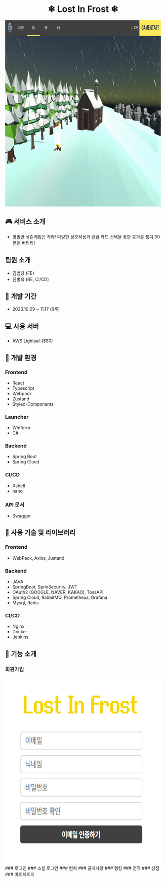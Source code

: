 <div align="center">

# ❄ Lost In Frost ❄
<img src="WEB_IMG/main.png" width="1000" height="600" />

</div>

## 🎮 서비스 소개
- 평범한 생존게임은 가라! 다양한 상호작용과 랜덤 카드 선택을 통한 효과를 챙겨 30분을 버텨라! 

## 팀원 소개
- 김범창 (FE)
- 진병욱 (BE, CI/CD)

## 📆 개발 기간
- 2023.10.09 ~ 11.17 (6주)

## 💻 사용 서버
- AWS Lightsail ($80)

## 💽 개발 환경
### Frontend

- React
- Typescript
- Webpack
- Zustand
- Styled-Components

### Launcher

- Winform
- C#

### Backend
- Spring Boot
- Spring Cloud

### CI/CD
- Xshell
- nano

### API 문서
- Swagger

## 📜 사용 기술 및 라이브러리
### Frontend
- WebPack, Axios, Justand

### Backend
- JAVA
- SpringBoot, SprinSecurity, JWT
- OAuth2 (GOOGLE, NAVER, KAKAO), TossAPI
- Spring Cloud, RabbitMQ, Prometheus, Grafana
- Mysql, Redis

### CI/CD
- Nginx
- Docker
- Jenkins

## 🔎 기능 소개
### 회원가입
<img src="WEB_IMG/회원가입.png" width="1000" height="600" />
### 로그인
### 소셜 로그인
### 런처
### 공지사항
### 랭킹
### 전적
### 상점
### 마이페이지
